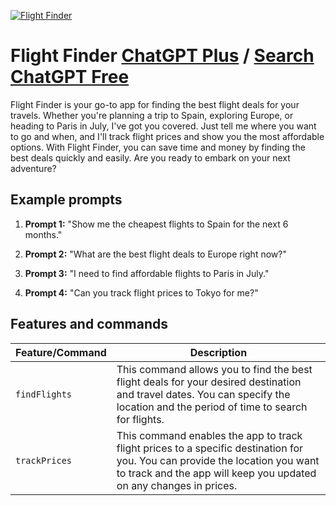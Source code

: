 
[![Flight Finder](https://files.oaiusercontent.com/file-xTjTO6S4oBBZnZ7Cv4gpFndL?se=2123-10-17T08%3A17%3A18Z&sp=r&sv=2021-08-06&sr=b&rscc=max-age%3D31536000%2C%20immutable&rscd=attachment%3B%20filename%3Df9a3c1c6-cbcd-46a0-ace5-abbda1437d4d.png&sig=J6ITplnQhEIuYOX9pVYVd5F11lEX5bcfArsfgdNsaKs%3D)](https://chat.openai.com/g/g-muQhztYsd-flight-finder)

# Flight Finder [ChatGPT Plus](https://chat.openai.com/g/g-muQhztYsd-flight-finder) / [Search ChatGPT Free](https://gptcall.net/index.html#/?search=Flight%20Finder)

Flight Finder is your go-to app for finding the best flight deals for your travels. Whether you're planning a trip to Spain, exploring Europe, or heading to Paris in July, I've got you covered. Just tell me where you want to go and when, and I'll track flight prices and show you the most affordable options. With Flight Finder, you can save time and money by finding the best deals quickly and easily. Are you ready to embark on your next adventure?

## Example prompts

1. **Prompt 1:** "Show me the cheapest flights to Spain for the next 6 months."

2. **Prompt 2:** "What are the best flight deals to Europe right now?"

3. **Prompt 3:** "I need to find affordable flights to Paris in July."

4. **Prompt 4:** "Can you track flight prices to Tokyo for me?"

## Features and commands

| Feature/Command | Description |
| --- | --- |
| `findFlights` | This command allows you to find the best flight deals for your desired destination and travel dates. You can specify the location and the period of time to search for flights. |
| `trackPrices` | This command enables the app to track flight prices to a specific destination for you. You can provide the location you want to track and the app will keep you updated on any changes in prices. |


